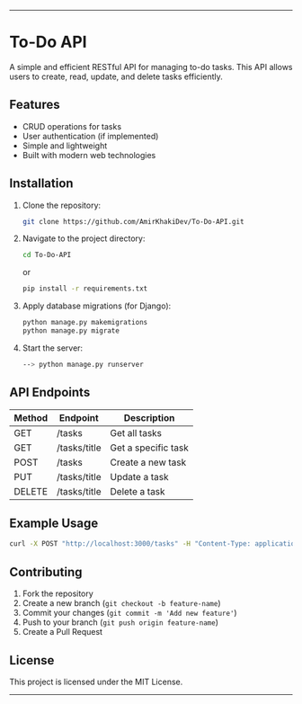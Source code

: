 

---

# To-Do API

A simple and efficient RESTful API for managing to-do tasks. This API allows users to create, read, update, and delete tasks efficiently.

## Features
- CRUD operations for tasks
- User authentication (if implemented)
- Simple and lightweight
- Built with modern web technologies

## Installation

1. Clone the repository:
   ```sh
   git clone https://github.com/AmirKhakiDev/To-Do-API.git
   ```
2. Navigate to the project directory:
   ```sh
   cd To-Do-API
   ```
   or
   ```sh
   pip install -r requirements.txt 
   ```
4. Apply database migrations (for Django):
   ```sh
   python manage.py makemigrations
   python manage.py migrate
   ```
5. Start the server:
   ```sh
   --> python manage.py runserver
   ```


## API Endpoints
| Method | Endpoint     | Description         |
|--------|------------|---------------------|
| GET    | /tasks     | Get all tasks       |
| GET    | /tasks/title | Get a specific task |
| POST   | /tasks     | Create a new task   |
| PUT    | /tasks/title | Update a task       |
| DELETE | /tasks/title | Delete a task       |

## Example Usage
```sh
curl -X POST "http://localhost:3000/tasks" -H "Content-Type: application/json" -d '{"title": "Python", "description": "perfect language."}'
```

## Contributing
1. Fork the repository
2. Create a new branch (`git checkout -b feature-name`)
3. Commit your changes (`git commit -m 'Add new feature'`)
4. Push to your branch (`git push origin feature-name`)
5. Create a Pull Request

## License
This project is licensed under the MIT License.

---


